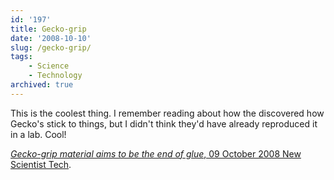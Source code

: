 ```yaml
---
id: '197'
title: Gecko-grip
date: '2008-10-10'
slug: /gecko-grip/
tags:
    - Science
    - Technology
archived: true
---
```


This is the coolest thing. I remember reading about how the discovered how
Gecko's stick to things, but I didn't think they'd have already reproduced it
in a lab. Cool!

[_Gecko-grip material aims to be the end of glue_, 09 October 2008 New Scientist Tech](http://technology.newscientist.com/article/dn14902-geckogrip-material-aims-to-be-the-end-of-glue.html?DCMP=ILC-hmts&nsref=news3_head_dn14902).
